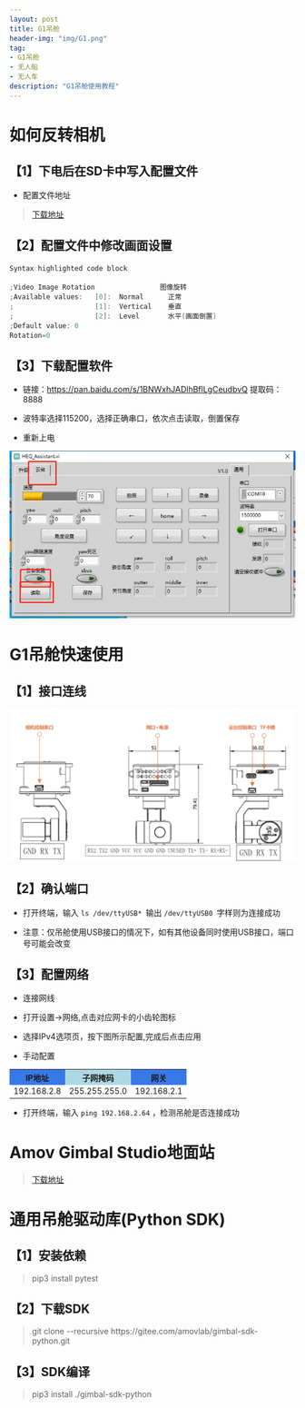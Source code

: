 ```yaml
---
layout: post
title: G1吊舱
header-img: "img/G1.png"
tag:
- G1吊舱
- 无人船
- 无人车
description: "G1吊舱使用教程"
---
```


# 如何反转相机

## 【1】下电后在SD卡中写入配置文件

- 配置文件地址
<blockquote>
<a href="https://dl.amovlab.com:30443/public/%E8%BD%AF%E4%BB%B6%E4%B8%8B%E8%BD%BD/G1%E5%90%8A%E8%88%B1/%E5%90%8A%E8%88%B1%E9%85%8D%E7%BD%AE%E6%96%87%E4%BB%B6/" target="_blank">下载地址</a>
</blockquote>

## 【2】配置文件中修改画面设置

```cpp
Syntax highlighted code block

;Video Image Rotation           	 图像旋转
;Available values:   [0]:  Normal      正常
;	  	             [1]:  Vertical    垂直
;                    [2]:  Level       水平(画面倒置)
;Default value: 0
Rotation=0
```

## 【3】下载配置软件


- 链接：https://pan.baidu.com/s/1BNWxhJADlhBflLgCeudbvQ
  提取码：8888

- 波特率选择115200，选择正确串口，依次点击读取，倒置保存

- 重新上电

![1](/post_img/set.png "配置界面")

# G1吊舱快速使用

## 【1】接口连线

![1](/post_img/G.png "接口连接")

## 【2】确认端口

- 打开终端，输入  ```ls /dev/ttyUSB* ```输出 ```/dev/ttyUSB0 ```字样则为连接成功

- 注意：仅吊舱使用USB接口的情况下，如有其他设备同时使用USB接口，端口号可能会改变

## 【3】配置网络

- 连接网线

- 打开设置->网络,点击对应网卡的小齿轮图标

- 选择IPv4选项页，按下图所示配置,完成后点击应用

- 手动配置
<table style="width:580px" align="center">
    <tr>
        <th bgcolor="#3879e7">IP地址</th>
        <th bgcolor="lightblue">子网掩码</th>
        <th bgcolor="#3879e7">网关</th>
    </tr>
    <tr>
        <td bgcolor="white">192.168.2.8</td>
        <td >255.255.255.0</td>
        <td >192.168.2.1</td>
    </tr>
</table>

- 打开终端，输入 ```ping 192.168.2.64``` ，检测吊舱是否连接成功

# Amov Gimbal Studio地面站

<blockquote>
<a href="https://dl.amovlab.com:30443/public/%E8%BD%AF%E4%BB%B6%E4%B8%8B%E8%BD%BD/G1%E5%90%8A%E8%88%B1/AmovGimbalStudio/" target="_blank">下载地址</a>
</blockquote>


# 通用吊舱驱动库(Python SDK)

## 【1】安装依赖

<blockquote>
pip3 install pytest
</blockquote>

## 【2】下载SDK

<blockquote>
git clone --recursive https://gitee.com/amovlab/gimbal-sdk-python.git
</blockquote>

## 【3】SDK编译

<blockquote>
pip3 install ./gimbal-sdk-python
</blockquote>
